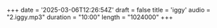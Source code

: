 +++
date = '2025-03-06T12:26:54Z'
draft = false
title = 'iggy'
audio = "2.iggy.mp3"
duration = "10:00"
length = "1024000"
+++
